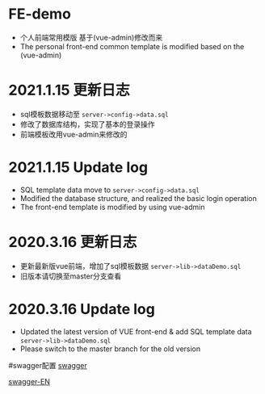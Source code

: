 # FE-demo
- 个人前端常用模版 基于(vue-admin)修改而来
- The personal front-end common template is modified based on the (vue-admin)

# 2021.1.15 更新日志
- sql模板数据移动至 `server->config->data.sql`
- 修改了数据库结构，实现了基本的登录操作
- 前端模板改用vue-admin来修改的

# 2021.1.15 Update log
- SQL template data move to `server->config->data.sql`
- Modified the database structure, and realized the basic login operation
- The front-end template is modified by using vue-admin

# 2020.3.16 更新日志
- 更新最新版vue前端，增加了sql模板数据 `server->lib->dataDemo.sql`
- 旧版本请切换至master分支查看

# 2020.3.16 Update log
- Updated the latest version of VUE front-end & add SQL template data `server->lib->dataDemo.sql`
- Please switch to the master branch for the old version


#swagger配置
[swagger](https://segmentfault.com/a/1190000022057905)

[swagger-EN](./swagger-EN.md)
